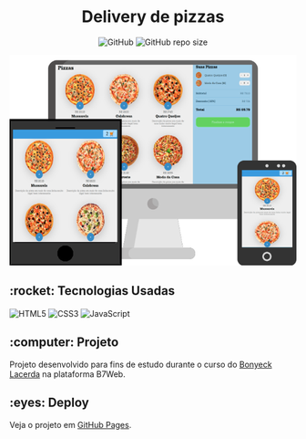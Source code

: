 <h1 align="center">Delivery de pizzas</h1>

<p align="center" dir="auto">
  <img alt="GitHub" src="https://img.shields.io/github/license/caiquedv/portfolio_pizza_delivery?style=plastic">  <img alt="GitHub repo size" src="https://img.shields.io/github/repo-size/caiquedv/portfolio_pizza_delivery?style=plastic">
</p>

<p align="center"><img alt="Mockup" src="./mockup-pizza.png"></p>

<h2>:rocket: Tecnologias Usadas</h2>

<p>
  <img align="center" alt="HTML5" src="https://img.shields.io/badge/HTML5-E34F26?style=for-the-badge&logo=html5&logoColor=white">
  <img align="center" alt="CSS3" src="https://img.shields.io/badge/CSS3-1572B6?style=for-the-badge&logo=css3&logoColor=white">
  <img align="center" alt="JavaScript" src="https://img.shields.io/badge/JavaScript-F7DF1E?style=for-the-badge&logo=javascript&logoColor=black">
</p>

<h2>:computer: Projeto</h2>

Projeto desenvolvido para fins de estudo durante o curso do [Bonyeck Lacerda](https://www.instagram.com/bonieky) na plataforma B7Web. <br>


<h2>:eyes: Deploy</h2>

Veja o projeto em [GitHub Pages](https://caiquedv.github.io/portfolio_pizza_delivery/).
